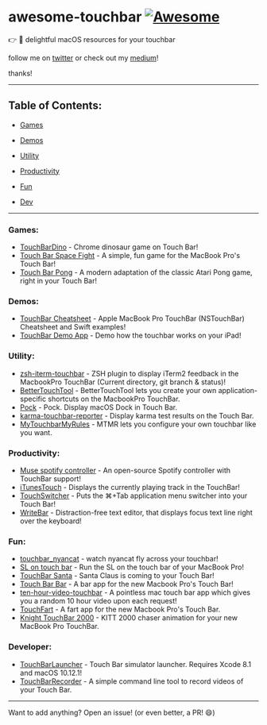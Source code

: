 # awesome-touchbar [![Awesome](https://cdn.rawgit.com/sindresorhus/awesome/d7305f38d29fed78fa85652e3a63e154dd8e8829/media/badge.svg)](https://github.com/zakrid/awesome-touchbar)

:point_right: :star2: delightful macOS resources for your touchbar

follow me on [twitter](https://twitter.com/zakrid10) or check out my [medium](https://medium.com/@ZakRid)!

thanks!

---

## Table of Contents:

* [Games](#games)

* [Demos](#demos)

* [Utility](#utility)

* [Productivity](#productivity)

* [Fun](#fun)

* [Dev](#developer)
---

### Games:

* [TouchBarDino](https://github.com/yuhuili/TouchBarDino) - Chrome dinosaur game on Touch Bar!
* [Touch Bar Space Fight](https://github.com/insidegui/TouchBarSpaceFight) - A simple, fun game for the MacBook Pro's Touch Bar!
* [Touch Bar Pong](https://github.com/ferdinandl007/TouchBarPong) - A modern adaptation of the classic Atari Pong game, right in your Touch Bar!

### Demos:

* [TouchBar Cheatsheet](https://github.com/loretoparisi/touchbar) - Apple MacBook Pro TouchBar (NSTouchBar) Cheatsheet and Swift examples!
* [TouchBar Demo App](https://github.com/bikkelbroeders/TouchBarDemoApp) - Demo how the touchbar works on your iPad!

### Utility:
* [zsh-iterm-touchbar](https://github.com/iam4x/zsh-iterm-touchbar) - ZSH plugin to display iTerm2 feedback in the MacbookPro TouchBar (Current directory, git branch & status)!
* [BetterTouchTool](https://www.boastr.net/) - BetterTouchTool lets you create your own application-specific shortcuts on the MacbookPro TouchBar.
* [Pock](http://pock.pigigaldi.com) - Pock. Display macOS Dock in Touch Bar.
* [karma-touchbar-reporter](https://github.com/cyco/karma-touchbar-reporter) - Display karma test results on the Touch Bar.
* [MyTouchbarMyRules](https://github.com/Toxblh/MTMR) - MTMR lets you configure your own touchbar like you want.


### Productivity:
* [Muse spotify controller](https://github.com/xzzz9097/Muse) - An open-source Spotify controller with TouchBar support!
* [iTunesTouch](https://github.com/jonathanrauch/iTunesTouch) - Displays the currently playing track in the TouchBar!
* [TouchSwitcher](https://hazeover.com/touchswitcher.html) - Puts the ⌘+Tab application menu switcher into your Touch Bar!
* [WriteBar](//writebar.js.org) - Distraction-free text editor, that displays focus text line right over the keyboard!

### Fun:
* [touchbar_nyancat](https://github.com/avatsaev/touchbar_nyancat) - watch nyancat fly across your touchbar!
* [SL on touch bar](https://github.com/NeoCat/sl_on_touchbar) - Run the SL on the touch bar of your MacBook Pro!
* [TouchBar Santa](https://github.com/airbyte/touchbar_santa) - Santa Claus is coming to your Touch Bar!
* [Touch Bar Bar](https://github.com/guidouil/TouchBarBar) - A bar app for the new Macbook Pro's Touch Bar!
* [ten-hour-video-touchbar](https://github.com/jxom/ten-hour-video-touchbar) - A pointless mac touch bar app which gives you a random 10 hour video upon each request!
* [TouchFart](https://github.com/hungtruong/TouchFart) - A fart app for the new Macbook Pro's Touch Bar.
* [Knight TouchBar 2000](https://github.com/AkdM/KnightTouchBar2000) - KITT 2000 chaser animation for your new MacBook Pro TouchBar.
### Developer:
* [TouchBarLauncher](https://github.com/zats/TouchBarLauncher) - Touch Bar simulator launcher. Requires Xcode 8.1 and macOS 10.12.1!
* [TouchBarRecorder](https://github.com/cyco/touchbar-recorder) - A simple command line tool to record videos of your Touch Bar.

---

Want to add anything? Open an issue! (or even better, a PR! :smile:)

